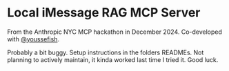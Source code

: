 # Local iMessage RAG MCP Server

From the Anthropic NYC MCP hackathon in December 2024. Co-developed with [@youssefish](https://x.com/youssefish).

Probably a bit buggy. Setup instructions in the folders READMEs. Not planning to actively maintain, it kinda worked last time I tried it. Good luck.
